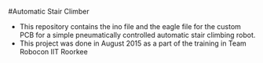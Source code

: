 #Automatic Stair Climber
- This repository contains the ino file and the eagle file for the custom PCB for a simple pneumatically controlled automatic stair climbing robot.
- This project was done in August 2015 as a part of the training in Team Robocon IIT Roorkee
